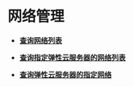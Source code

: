 # 网络管理<a name="ecs_03_0400"></a>

-   **[查询网络列表](查询网络列表.md)**  

-   **[查询指定弹性云服务器的网络列表](查询指定弹性云服务器的网络列表.md)**  

-   **[查询弹性云服务器的指定网络](查询弹性云服务器的指定网络.md)**  



